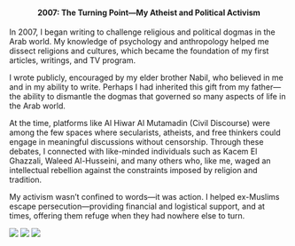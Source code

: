 <center><h4>2007: The Turning Point—My Atheist and Political Activism</h4></center>

In 2007, I began writing to challenge religious and political dogmas in the Arab world. My knowledge of psychology and anthropology helped me dissect religions and cultures, which became the foundation of my first articles, writings, and TV program.

I wrote publicly, encouraged by my elder brother Nabil, who believed in me and in my ability to write. Perhaps I had inherited this gift from my father—the ability to dismantle the dogmas that governed so many aspects of life in the Arab world.

At the time, platforms like Al Hiwar Al Mutamadin (Civil Discourse) were among the few spaces where secularists, atheists, and free thinkers could engage in meaningful discussions without censorship. Through these debates, I connected with like-minded individuals such as Kacem El Ghazzali, Waleed Al-Husseini, and many others who, like me, waged an intellectual rebellion against the constraints imposed by religion and tradition.

My activism wasn’t confined to words—it was action. I helped ex-Muslims escape persecution—providing financial and logistical support, and at times, offering them refuge when they had nowhere else to turn.

![](46.jpeg)
![](47.jpeg)
![](48.jpeg)
<p></p>